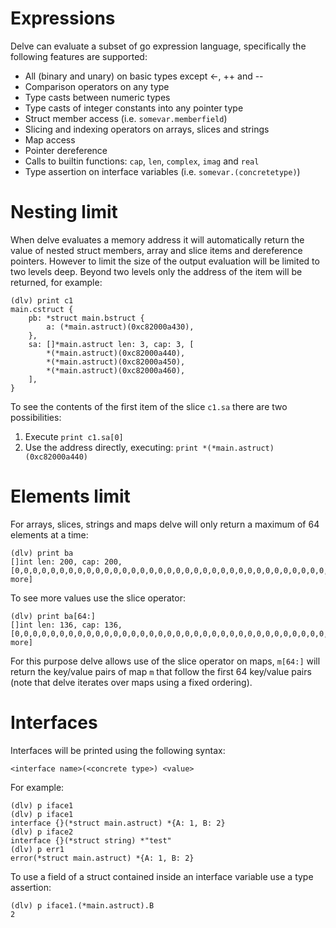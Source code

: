 # Expressions

Delve can evaluate a subset of go expression language, specifically the following features are supported:

- All (binary and unary) on basic types except <-, ++ and --
- Comparison operators on any type
- Type casts between numeric types
- Type casts of integer constants into any pointer type
- Struct member access (i.e. `somevar.memberfield`)
- Slicing and indexing operators on arrays, slices and strings
- Map access
- Pointer dereference
- Calls to builtin functions: `cap`, `len`, `complex`, `imag` and `real`
- Type assertion on interface variables (i.e. `somevar.(concretetype)`)

# Nesting limit

When delve evaluates a memory address it will automatically return the value of nested struct members, array and slice items and dereference pointers.
However to limit the size of the output evaluation will be limited to two levels deep. Beyond two levels only the address of the item will be returned, for example:

```
(dlv) print c1
main.cstruct {
	pb: *struct main.bstruct {
		a: (*main.astruct)(0xc82000a430),
	},
	sa: []*main.astruct len: 3, cap: 3, [
		*(*main.astruct)(0xc82000a440),
		*(*main.astruct)(0xc82000a450),
		*(*main.astruct)(0xc82000a460),
	],
}
```

To see the contents of the first item of the slice `c1.sa` there are two possibilities:

1. Execute `print c1.sa[0]`
2. Use the address directly, executing: `print *(*main.astruct)(0xc82000a440)`

# Elements limit

For arrays, slices, strings and maps delve will only return a maximum of 64 elements at a time:

```
(dlv) print ba
[]int len: 200, cap: 200, [0,0,0,0,0,0,0,0,0,0,0,0,0,0,0,0,0,0,0,0,0,0,0,0,0,0,0,0,0,0,0,0,0,0,0,0,0,0,0,0,0,0,0,0,0,0,0,0,0,0,0,0,0,0,0,0,0,0,0,0,0,0,0,0,...+136 more]
```

To see more values use the slice operator:

```
(dlv) print ba[64:]
[]int len: 136, cap: 136, [0,0,0,0,0,0,0,0,0,0,0,0,0,0,0,0,0,0,0,0,0,0,0,0,0,0,0,0,0,0,0,0,0,0,0,0,0,0,0,0,0,0,0,0,0,0,0,0,0,0,0,0,0,0,0,0,0,0,0,0,0,0,0,0,...+72 more]
```

For this purpose delve allows use of the slice operator on maps, `m[64:]` will return the key/value pairs of map `m` that follow the first 64 key/value pairs (note that delve iterates over maps using a fixed ordering).

# Interfaces

Interfaces will be printed using the following syntax:
```
<interface name>(<concrete type>) <value>
```

For example:

```
(dlv) p iface1
(dlv) p iface1
interface {}(*struct main.astruct) *{A: 1, B: 2}
(dlv) p iface2
interface {}(*struct string) *"test"
(dlv) p err1
error(*struct main.astruct) *{A: 1, B: 2}
```

To use a field of a struct contained inside an interface variable use a type assertion:

```
(dlv) p iface1.(*main.astruct).B
2
```
